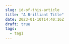 ```yaml
---
slug: id-of-this-article
title: "A Brilliant Title"
date: 2023-01-10T14:40:16Z
draft: true
tags:
  - tag1
---
```


